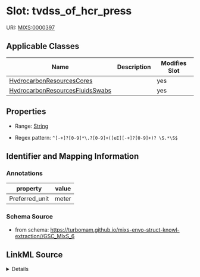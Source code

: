 # Slot: tvdss_of_hcr_press

URI: [MIXS:0000397](https://w3id.org/mixs/0000397)



<!-- no inheritance hierarchy -->




## Applicable Classes

| Name | Description | Modifies Slot |
| --- | --- | --- |
[HydrocarbonResourcesCores](HydrocarbonResourcesCores.md) |  |  yes  |
[HydrocarbonResourcesFluidsSwabs](HydrocarbonResourcesFluidsSwabs.md) |  |  yes  |







## Properties

* Range: [String](String.md)

* Regex pattern: `^[-+]?[0-9]*\.?[0-9]+([eE][-+]?[0-9]+)? \S.*\S$`





## Identifier and Mapping Information





### Annotations

| property | value |
| --- | --- |
| Preferred_unit | meter |



### Schema Source


* from schema: https://turbomam.github.io/mixs-envo-struct-knowl-extraction//GSC_MIxS_6




## LinkML Source

<details>
```yaml
name: tvdss_of_hcr_press
annotations:
  Preferred_unit:
    tag: Preferred_unit
    value: meter
title: depth (TVDSS) of hydrocarbon resource pressure
notes:
- depth
- hydrocarbon
- pressure
- resource
from_schema: https://turbomam.github.io/mixs-envo-struct-knowl-extraction//GSC_MIxS_6
rank: 1000
slot_uri: MIXS:0000397
multivalued: false
alias: tvdss_of_hcr_press
domain_of:
- HydrocarbonResourcesCores
- HydrocarbonResourcesFluidsSwabs
range: string
required: false
recommended: false
pattern: ^[-+]?[0-9]*\.?[0-9]+([eE][-+]?[0-9]+)? \S.*\S$

```
</details>